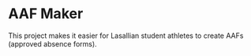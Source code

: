 # AAF Maker

This project makes it easier for Lasallian student athletes to create AAFs (approved absence forms).